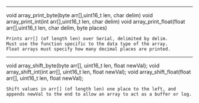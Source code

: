 -------------------------------------------------------------------------------

void array_print_byte(byte arr[],uint16_t len, char delim)
void array_print_int(int arr[],uint16_t len, char delim)
void array_print_float(float arr[],uint16_t len, char delim, byte places)

	Prints arr[] (of length len) over Serial, delimited by delim.
	Must use the function specific to the data type of the array.
	Float arrays must specify how many decimal places are printed.
	
-------------------------------------------------------------------------------

void array_shift_byte(byte arr[], uint16_t len, float newVal);
void array_shift_int(int arr[], uint16_t len, float newVal);
void array_shift_float(float arr[], uint16_t len, float newVal);

	Shift values in arr[] (of length len) one place to the left, and appends newVal to the end to allow an array to act as a buffer or log.